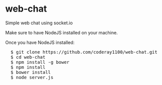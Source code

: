 web-chat
========

Simple web chat using socket.io

Make sure to have NodeJS installed on your machine.

Once you have NodeJS installed:
<pre>
  $ git clone https://github.com/coderay1100/web-chat.git
  $ cd web-chat
  $ npm install -g bower
  $ npm install
  $ bower install
  $ node server.js
</pre>
